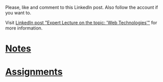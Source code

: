 Please, like and comment to this LinkedIn post. Also follow the account if you want to.

Visit [LinkedIn post "Expert Lecture on the topic: 'Web Technologies'"](https://www.linkedin.com/posts/vaibhav-dewdhe_expertlecture-webtechnologies-knowledgesharing-activity-7359575965997457409-NjnF?utm_source=share&utm_medium=member_desktop&rcm=ACoAACN_Y_YBaeQr-USMbmnOS05cM75wThluW3g) for more information.


# [Notes](Notes.md)
# [Assignments](Assignments.md)
